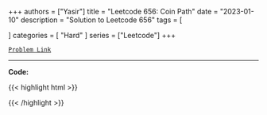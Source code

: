 
+++
authors = ["Yasir"]
title = "Leetcode 656: Coin Path"
date = "2023-01-10"
description = "Solution to Leetcode 656"
tags = [
    
]
categories = [
    "Hard"
]
series = ["Leetcode"]
+++



[`Problem Link`](https://leetcode.com/problems/coin-path/description/)

---

**Code:**

{{< highlight html >}}

{{< /highlight >}}

